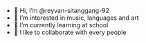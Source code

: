 - 👋 Hi, I’m @reyvan-sitanggang-92
- 👀 I’m interested in music, languages and art
- 🌱 I’m currently learning at school
- 💞️ I like to collaborate with every people


<!---
reyvan-sitanggang-92/reyvan-sitanggang-92 is a ✨ special ✨ repository because its `README.md` (this file) appears on your GitHub profile.
You can click the Preview link to take a look at your changes.
--->
